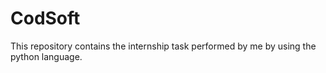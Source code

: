 # CodSoft
This repository contains the internship task performed by me by using the python language.

